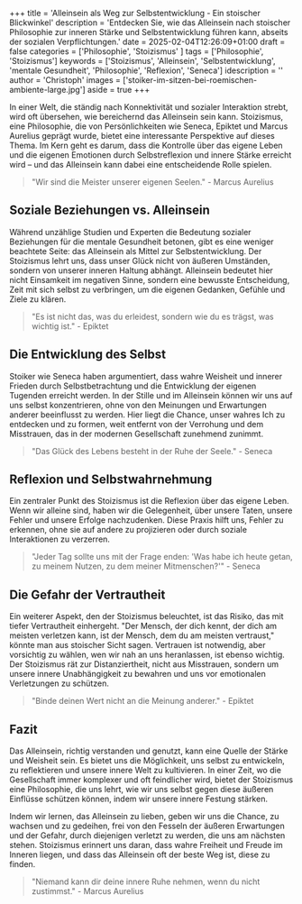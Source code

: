 +++
title = 'Alleinsein als Weg zur Selbstentwicklung - Ein stoischer Blickwinkel'
description = 'Entdecken Sie, wie das Alleinsein nach stoischer Philosophie zur inneren Stärke und Selbstentwicklung führen kann, abseits der sozialen Verpflichtungen.'
date = 2025-02-04T12:26:09+01:00
draft = false
categories = ['Philosophie', 'Stoizismus' ]
tags = ['Philosophie', 'Stoizismus']
keywords = ['Stoizismus', 'Alleinsein', 'Selbstentwicklung', 'mentale Gesundheit', 'Philosophie', 'Reflexion', 'Seneca']
idescription = ''
author = 'Christoph'
images = ['stoiker-im-sitzen-bei-roemischen-ambiente-large.jpg']
aside = true
+++

In einer Welt, die ständig nach Konnektivität und sozialer Interaktion strebt, wird oft übersehen, wie bereichernd das Alleinsein sein kann. Stoizismus, eine Philosophie, die von Persönlichkeiten wie Seneca, Epiktet und Marcus Aurelius geprägt wurde, bietet eine interessante Perspektive auf dieses Thema. Im Kern geht es darum, dass die Kontrolle über das eigene Leben und die eigenen Emotionen durch Selbstreflexion und innere Stärke erreicht wird – und das Alleinsein kann dabei eine entscheidende Rolle spielen.

> "Wir sind die Meister unserer eigenen Seelen." - Marcus Aurelius

## Soziale Beziehungen vs. Alleinsein

Während unzählige Studien und Experten die Bedeutung sozialer Beziehungen für die mentale Gesundheit betonen, gibt es eine weniger beachtete Seite: das Alleinsein als Mittel zur Selbstentwicklung. Der Stoizismus lehrt uns, dass unser Glück nicht von äußeren Umständen, sondern von unserer inneren Haltung abhängt. Alleinsein bedeutet hier nicht Einsamkeit im negativen Sinne, sondern eine bewusste Entscheidung, Zeit mit sich selbst zu verbringen, um die eigenen Gedanken, Gefühle und Ziele zu klären.

> "Es ist nicht das, was du erleidest, sondern wie du es trägst, was wichtig ist." - Epiktet

## Die Entwicklung des Selbst

Stoiker wie Seneca haben argumentiert, dass wahre Weisheit und innerer Frieden durch Selbstbetrachtung und die Entwicklung der eigenen Tugenden erreicht werden. In der Stille und im Alleinsein können wir uns auf uns selbst konzentrieren, ohne von den Meinungen und Erwartungen anderer beeinflusst zu werden. Hier liegt die Chance, unser wahres Ich zu entdecken und zu formen, weit entfernt von der Verrohung und dem Misstrauen, das in der modernen Gesellschaft zunehmend zunimmt.

> "Das Glück des Lebens besteht in der Ruhe der Seele." - Seneca

## Reflexion und Selbstwahrnehmung

Ein zentraler Punkt des Stoizismus ist die Reflexion über das eigene Leben. Wenn wir alleine sind, haben wir die Gelegenheit, über unsere Taten, unsere Fehler und unsere Erfolge nachzudenken. Diese Praxis hilft uns, Fehler zu erkennen, ohne sie auf andere zu projizieren oder durch soziale Interaktionen zu verzerren. 

> "Jeder Tag sollte uns mit der Frage enden: 'Was habe ich heute getan, zu meinem Nutzen, zu dem meiner Mitmenschen?'" - Seneca

## Die Gefahr der Vertrautheit

Ein weiterer Aspekt, den der Stoizismus beleuchtet, ist das Risiko, das mit tiefer Vertrautheit einhergeht. "Der Mensch, der dich kennt, der dich am meisten verletzen kann, ist der Mensch, dem du am meisten vertraust," könnte man aus stoischer Sicht sagen. Vertrauen ist notwendig, aber vorsichtig zu wählen, wen wir nah an uns heranlassen, ist ebenso wichtig. Der Stoizismus rät zur Distanziertheit, nicht aus Misstrauen, sondern um unsere innere Unabhängigkeit zu bewahren und uns vor emotionalen Verletzungen zu schützen.

> "Binde deinen Wert nicht an die Meinung anderer." - Epiktet

## Fazit

Das Alleinsein, richtig verstanden und genutzt, kann eine Quelle der Stärke und Weisheit sein. Es bietet uns die Möglichkeit, uns selbst zu entwickeln, zu reflektieren und unsere innere Welt zu kultivieren. In einer Zeit, wo die Gesellschaft immer komplexer und oft feindlicher wird, bietet der Stoizismus eine Philosophie, die uns lehrt, wie wir uns selbst gegen diese äußeren Einflüsse schützen können, indem wir unsere innere Festung stärken. 

Indem wir lernen, das Alleinsein zu lieben, geben wir uns die Chance, zu wachsen und zu gedeihen, frei von den Fesseln der äußeren Erwartungen und der Gefahr, durch diejenigen verletzt zu werden, die uns am nächsten stehen. Stoizismus erinnert uns daran, dass wahre Freiheit und Freude im Inneren liegen, und dass das Alleinsein oft der beste Weg ist, diese zu finden.

> "Niemand kann dir deine innere Ruhe nehmen, wenn du nicht zustimmst." - Marcus Aurelius